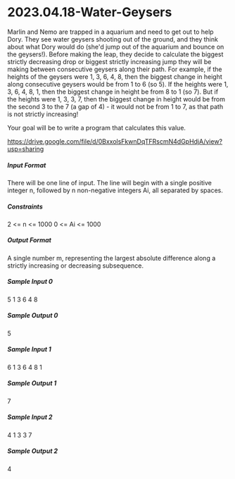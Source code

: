 # 2023.04.18-Water-Geysers
Marlin and Nemo are trapped in a aquarium and need to get out to help Dory. They see water geysers shooting out of the ground, and they think about what Dory would do (she'd jump out of the aquarium and bounce on the geysers!). Before making the leap, they decide to calculate the biggest strictly decreasing drop or biggest strictly increasing jump they will be making between consecutive geysers along their path. For example, if the heights of the geysers were 1, 3, 6, 4, 8, then the biggest change in height along consecutive geysers would be from 1 to 6 (so 5). If the heights were 1, 3, 6, 4, 8, 1, then the biggest change in height be from 8 to 1 (so 7). But if the heights were 1, 3, 3, 7, then the biggest change in height would be from the second 3 to the 7 (a gap of 4) - it would not be from 1 to 7, as that path is not strictly increasing!

Your goal will be to write a program that calculates this value.

https://drive.google.com/file/d/0BxxolsFkwnDqTFRscmN4dGpHdjA/view?usp=sharing

##### Input Format
There will be one line of input. The line will begin with a single positive integer n, followed by n non-negative integers Ai, all separated by spaces.

##### Constraints
2 <= n <= 1000 0 <= Ai <= 1000

##### Output Format
A single number m, representing the largest absolute difference along a strictly increasing or decreasing subsequence.

##### Sample Input 0
5 1 3 6 4 8

##### Sample Output 0
5

##### Sample Input 1
6 1 3 6 4 8 1

##### Sample Output 1
7

##### Sample Input 2
4 1 3 3 7

##### Sample Output 2
4
